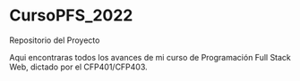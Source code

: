 # CursoPFS_2022
Repositorio del Proyecto 

Aqui encontraras todos los avances de mi curso de Programación Full Stack Web, dictado por el CFP401/CFP403.
